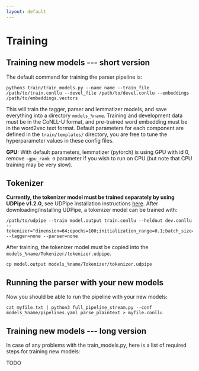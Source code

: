 ```yaml
---
layout: default
---
```


# Training

## Training new models --- short version

The default command for training the parser pipeline is:

    python3 train/train_models.py --name name --train_file /path/to/train.conllu --devel_file /path/to/devel.conllu --embeddings /path/to/embeddings.vectors

This will train the tagger, parser and lemmatizer models, and save everything into a directory `models_%name`. Training and development data must be in the CoNLL-U format, and pre-trained word embedding must be in the word2vec text format. Default parameters for each component are defined in the `train/templates/` directory, you are free to tune the hyperparameter values in these config files.

**GPU:** With default parameters, lemmatizer (pytorch) is using GPU with id 0, remove `-gpu_rank 0` parameter if you wish to run on CPU (but note that CPU training may be very slow).

## Tokenizer

**Currently, the tokenizer model must be trained separately by using UDPipe v1.2.0**, see UDPipe installation instructions [here](http://ufal.mff.cuni.cz/udpipe/install). After downloading/installing UDPipe, a tokenizer model can be trained with:

    /path/to/udpipe --train model.output train.conllu --heldout dev.conllu --tokenizer="dimension=64;epochs=100;initialization_range=0.1;batch_size=50;learning_rate=0.005;dropout=0.1;early_stopping=1" --tagger=none --parser=none

After training, the tokenizer model must be copied into the `models_%name/Tokenizer/tokenizer.udpipe`.

    cp model.output models_%name/Tokenizer/tokenizer.udpipe

## Running the parser with your new models

Now you should be able to run the pipeline with your new models:

    cat myfile.txt | python3 full_pipeline_stream.py --conf models_%name/pipelines.yaml parse_plaintext > myfile.conllu

## Training new models --- long version

In case of any problems with the train_models.py, here is a list of required steps for training new models:

TODO

